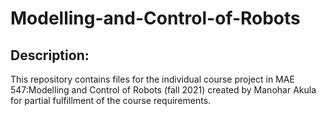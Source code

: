 # Modelling-and-Control-of-Robots
## Description:
This repository contains files for the individual course project in MAE 547:Modelling and Control of Robots (fall 2021) created by Manohar Akula for partial fulfillment of the course requirements.
